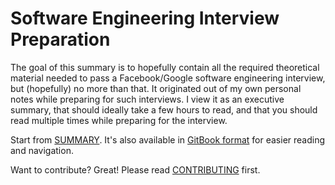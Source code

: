 # Software Engineering Interview Preparation

The goal of this summary is to hopefully contain all the required theoretical material needed to pass a Facebook/Google software engineering interview, but (hopefully) no more than that. It originated out of my own personal notes while preparing for such interviews. I view it as an executive summary, that should ideally take a few hours to read, and that you should read multiple times while preparing for the interview.

Start from [SUMMARY](https://github.com/orrsella/soft-eng-interview-prep/blob/master/SUMMARY.md). It's also available in [GitBook format](https://orrsella.gitbooks.io/soft-eng-interview-prep/content/) for easier reading and navigation.

Want to contribute? Great! Please read [CONTRIBUTING](https://github.com/orrsella/soft-eng-interview-prep/blob/master/CONTRIBUTING.md) first.
